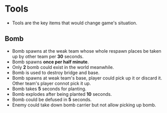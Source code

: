 # Tools
- Tools are the key items that would change game's situation.

## Bomb
- Bomb spawns at the weak team whose whole respawn places be taken up by other team per **30** seconds.
- Bomb spawns **once per half minute**.
- Only **2** bomb could exist in the world meanwhile.
- Bomb is used to destroy bridge and base.
- Bomb spawns at weak team's base, player could pick up it or discard it. Other team's player connot pick it up.
- Bomb takes **5** seconds for planting.
- Bomb explodes after being planted **10** seconds.
- Bomb could be defused in **5** seconds.
- Enemy could take down bomb carrier but not allow picking up bomb.